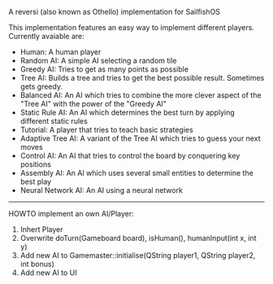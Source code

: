 A reversi (also known as Othello) implementation for SailfishOS

This implementation features an easy way to implement different players.
Currently avaiable are:
   * Human: A human player
   * Random AI: A simple AI selecting a random tile
   * Greedy AI: Tries to get as many points as possible
   * Tree AI: Builds a tree and tries to get the best possible result. Sometimes gets greedy.
   * Balanced AI: An AI which tries to combine the more clever aspect of the "Tree AI" with the power of the "Greedy AI"
   * Static Rule AI: An AI which determines the best turn by applying different static rules
   * Tutorial: A player that tries to teach basic strategies
   * Adaptive Tree AI: A variant of the Tree AI which tries to guess your next moves
   * Control AI: An AI that tries to control the board by conquering key positions
   * Assembly AI: An AI which uses several small entities to determine the best play
   * Neural Network AI: An AI using a neural network

---

HOWTO implement an own AI/Player:
   1. Inhert Player
   2. Overwrite doTurn(Gameboard board), isHuman(), humanInput(int x, int y)
   3. Add new AI to Gamemaster::initialise(QString player1, QString player2, int bonus)
   4. Add new AI to UI
